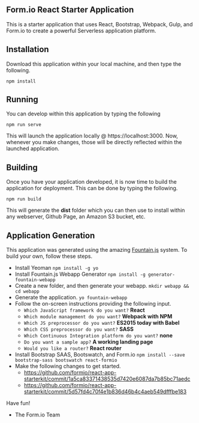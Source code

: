Form.io React Starter Application
---------------------------------
This is a starter application that uses React, Bootstrap, Webpack, Gulp, and Form.io to create a powerful Serverless application platform.

Installation
---------
Download this application within your local machine, and then type the following.

```
npm install
```

Running
-----------
You can develop within this application by typing the following

```
npm run serve
```

This will launch the application locally @ https://localhost:3000. Now, whenever you make changes, those will be directly reflected within the launched application.


Building
------------
Once you have your application developed, it is now time to build the application for deployment. This can be done by typing the following.

```
npm run build
```

This will generate the **dist** folder which you can then use to install within any webserver, Github Page, an Amazon S3 bucket, etc.

Application Generation
----------
This application was generated using the amazing [Fountain.js](http://fountainjs.io/) system. To build your own, follow these steps.

  - Install Yeoman
    `npm install -g yo`
  - Install Fountain.js Webapp Generator
    `npm install -g generator-fountain-webapp`
  - Create a new folder, and then generate your webapp.
    `mkdir webapp && cd webapp`
  - Generate the application.
    `yo fountain-webapp`
  - Follow the on-screen instructions providing the following input.
    - `Which JavaScript framework do you want?` **React**
    - `Which module management do you want?` **Webpack with NPM**
    - `Which JS preprocessor do you want?` **ES2015 today with Babel**
    - `Which CSS preprocessor do you want?` **SASS**
    - `Which Continuous Integration platform do you want?` **none**
    - `Do you want a sample app?` **A working landing page**
    - `Would you like a router?` **React router**
  - Install Bootstrap SAAS, Bootswatch, and Form.io
    `npm install --save bootstrap-sass bootswatch react-formio`
  - Make the following changes to get started.
    - https://github.com/formio/react-app-starterkit/commit/1a5ca83371438535d7420e6087da7b85bc71aedc
    - https://github.com/formio/react-app-starterkit/commit/5d57fd4c70f4e1b836d46b4c4aeb549dfffbe183


Have fun!

- The Form.io Team